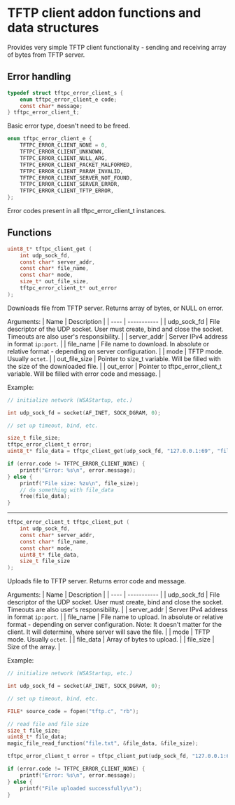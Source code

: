 # TFTP client addon functions and data structures

Provides very simple TFTP client functionality - sending and receiving array of bytes from TFTP server.

Error handling
-----

```c
typedef struct tftpc_error_client_s {
    enum tftpc_error_client_e code;
    const char* message;
} tftpc_error_client_t;
```
Basic error type, doesn't need to be freed.

```c
enum tftpc_error_client_e {
    TFTPC_ERROR_CLIENT_NONE = 0,
    TFTPC_ERROR_CLIENT_UNKNOWN,
    TFTPC_ERROR_CLIENT_NULL_ARG,
    TFTPC_ERROR_CLIENT_PACKET_MALFORMED,
    TFTPC_ERROR_CLIENT_PARAM_INVALID,
    TFTPC_ERROR_CLIENT_SERVER_NOT_FOUND,
    TFTPC_ERROR_CLIENT_SERVER_ERROR,
    TFTPC_ERROR_CLIENT_TFTP_ERROR,
};
```
Error codes present in all tftpc_error_client_t instances.

Functions
-----

```c
uint8_t* tftpc_client_get (
    int udp_sock_fd,
    const char* server_addr,
    const char* file_name,
    const char* mode,
    size_t* out_file_size,
    tftpc_error_client_t* out_error
);
```
Downloads file from TFTP server. Returns array of bytes, or NULL on error.

Arguments:
| Name | Description |
| ---- | ----------- |
| udp_sock_fd | File descriptor of the UDP socket. User must create, bind and close the socket. Timeouts are also user's responsibility. |
| server_addr | Server IPv4 address in format `ip:port`. |
| file_name | File name to download. In absolute or relative format - depending on server configuration. |
| mode | TFTP mode. Usually `octet`. |
| out_file_size | Pointer to size_t variable. Will be filled with the size of the downloaded file. |
| out_error | Pointer to tftpc_error_client_t variable. Will be filled with error code and message. |

Example:
```c
// initialize network (WSAStartup, etc.)

int udp_sock_fd = socket(AF_INET, SOCK_DGRAM, 0);

// set up timeout, bind, etc.

size_t file_size;
tftpc_error_client_t error;
uint8_t* file_data = tftpc_client_get(udp_sock_fd, "127.0.0.1:69", "file.txt", "octet", &file_size, &error);

if (error.code != TFTPC_ERROR_CLIENT_NONE) {
    printf("Error: %s\n", error.message);
} else {
    printf("File size: %zu\n", file_size);
    // do something with file_data
    free(file_data);
}
```

-----

```c
tftpc_error_client_t tftpc_client_put (
    int udp_sock_fd,
    const char* server_addr,
    const char* file_name,
    const char* mode,
    uint8_t* file_data,
    size_t file_size
);
```

Uploads file to TFTP server. Returns error code and message.

Arguments:
| Name | Description |
| ---- | ----------- |
| udp_sock_fd | File descriptor of the UDP socket. User must create, bind and close the socket. Timeouts are also user's responsibility. |
| server_addr | Server IPv4 address in format `ip:port`. |
| file_name | File name to upload. In absolute or relative format - depending on server configuration. Note: It doesn't matter for the client. It will determine, where server will save the file. |
| mode | TFTP mode. Usually `octet`. |
| file_data | Array of bytes to upload. |
| file_size | Size of the array. |

Example:
```c
// initialize network (WSAStartup, etc.)

int udp_sock_fd = socket(AF_INET, SOCK_DGRAM, 0);

// set up timeout, bind, etc.

FILE* source_code = fopen("tftp.c", "rb");

// read file and file size
size_t file_size;
uint8_t* file_data;
magic_file_read_function("file.txt", &file_data, &file_size);

tftpc_error_client_t error = tftpc_client_put(udp_sock_fd, "127.0.0.1:69", "file.txt", "octet", file_data, file_size);

if (error.code != TFTPC_ERROR_CLIENT_NONE) {
    printf("Error: %s\n", error.message);
} else {
    printf("File uploaded successfully\n");
}
```
